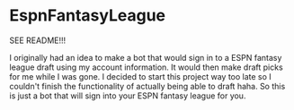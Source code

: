 # EspnFantasyLeague
SEE README!!!

I originally had an idea to make a bot that would sign in to a ESPN fantasy league draft using my account information. 
It would then make draft picks for me while I was gone. 
I decided to start this project way too late so I couldn't finish the functionality of actually being able to draft haha. 
So this is just a bot that will sign into your ESPN fantasy league for you.
